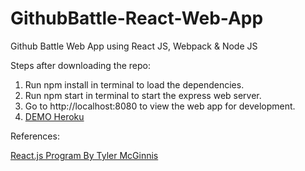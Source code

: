 # GithubBattle-React-Web-App
Github Battle Web App using React JS, Webpack &amp; Node JS

Steps after downloading the repo:

1. Run npm install in terminal to load the dependencies.
2. Run npm start in terminal to start the express web server.
3. Go to http://localhost:8080 to view the web app for development.
4. <a href="http://damp-bastion-95527.herokuapp.com/" target="_blank">DEMO Heroku</a>

References:

<a href="http://courses.reactjsprogram.com/courses/reactjsfundamentals">React.js Program By Tyler McGinnis</a>

